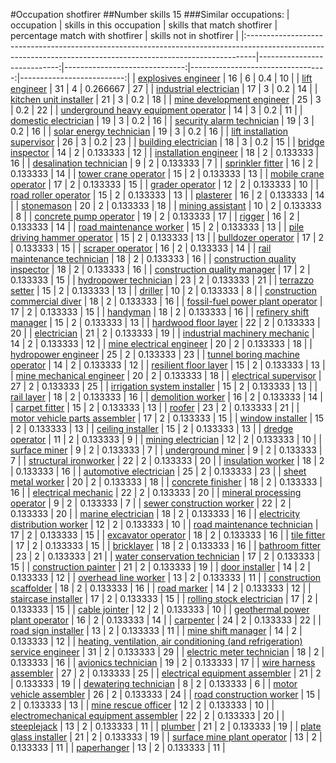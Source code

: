 #Occupation shotfirer
##Number skills 15
###Similar occupations:
| occupation                                                                                                                                                    |   skills in this occupation |   skills that match shotfirer |   percentage match with shotfirer |   skills not in shotfirer |
|:--------------------------------------------------------------------------------------------------------------------------------------------------------------|----------------------------:|------------------------------:|----------------------------------:|--------------------------:|
| [explosives engineer](explosives_engineer.md)                                                                                                                 |                          16 |                             6 |                          0.4      |                        10 |
| [lift engineer](lift_engineer.md)                                                                                                                             |                          31 |                             4 |                          0.266667 |                        27 |
| [industrial electrician](industrial_electrician.md)                                                                                                           |                          17 |                             3 |                          0.2      |                        14 |
| [kitchen unit installer](kitchen_unit_installer.md)                                                                                                           |                          21 |                             3 |                          0.2      |                        18 |
| [mine development engineer](mine_development_engineer.md)                                                                                                     |                          25 |                             3 |                          0.2      |                        22 |
| [underground heavy equipment operator](underground_heavy_equipment_operator.md)                                                                               |                          14 |                             3 |                          0.2      |                        11 |
| [domestic electrician](domestic_electrician.md)                                                                                                               |                          19 |                             3 |                          0.2      |                        16 |
| [security alarm technician](security_alarm_technician.md)                                                                                                     |                          19 |                             3 |                          0.2      |                        16 |
| [solar energy technician](solar_energy_technician.md)                                                                                                         |                          19 |                             3 |                          0.2      |                        16 |
| [lift installation supervisor](lift_installation_supervisor.md)                                                                                               |                          26 |                             3 |                          0.2      |                        23 |
| [building electrician](building_electrician.md)                                                                                                               |                          18 |                             3 |                          0.2      |                        15 |
| [bridge inspector](bridge_inspector.md)                                                                                                                       |                          14 |                             2 |                          0.133333 |                        12 |
| [installation engineer](installation_engineer.md)                                                                                                             |                          18 |                             2 |                          0.133333 |                        16 |
| [desalination technician](desalination_technician.md)                                                                                                         |                           9 |                             2 |                          0.133333 |                         7 |
| [sprinkler fitter](sprinkler_fitter.md)                                                                                                                       |                          16 |                             2 |                          0.133333 |                        14 |
| [tower crane operator](tower_crane_operator.md)                                                                                                               |                          15 |                             2 |                          0.133333 |                        13 |
| [mobile crane operator](mobile_crane_operator.md)                                                                                                             |                          17 |                             2 |                          0.133333 |                        15 |
| [grader operator](grader_operator.md)                                                                                                                         |                          12 |                             2 |                          0.133333 |                        10 |
| [road roller operator](road_roller_operator.md)                                                                                                               |                          15 |                             2 |                          0.133333 |                        13 |
| [plasterer](plasterer.md)                                                                                                                                     |                          16 |                             2 |                          0.133333 |                        14 |
| [stonemason](stonemason.md)                                                                                                                                   |                          20 |                             2 |                          0.133333 |                        18 |
| [mining assistant](mining_assistant.md)                                                                                                                       |                          10 |                             2 |                          0.133333 |                         8 |
| [concrete pump operator](concrete_pump_operator.md)                                                                                                           |                          19 |                             2 |                          0.133333 |                        17 |
| [rigger](rigger.md)                                                                                                                                           |                          16 |                             2 |                          0.133333 |                        14 |
| [road maintenance worker](road_maintenance_worker.md)                                                                                                         |                          15 |                             2 |                          0.133333 |                        13 |
| [pile driving hammer operator](pile_driving_hammer_operator.md)                                                                                               |                          15 |                             2 |                          0.133333 |                        13 |
| [bulldozer operator](bulldozer_operator.md)                                                                                                                   |                          17 |                             2 |                          0.133333 |                        15 |
| [scraper operator](scraper_operator.md)                                                                                                                       |                          16 |                             2 |                          0.133333 |                        14 |
| [rail maintenance technician](rail_maintenance_technician.md)                                                                                                 |                          18 |                             2 |                          0.133333 |                        16 |
| [construction quality inspector](construction_quality_inspector.md)                                                                                           |                          18 |                             2 |                          0.133333 |                        16 |
| [construction quality manager](construction_quality_manager.md)                                                                                               |                          17 |                             2 |                          0.133333 |                        15 |
| [hydropower technician](hydropower_technician.md)                                                                                                             |                          23 |                             2 |                          0.133333 |                        21 |
| [terrazzo setter](terrazzo_setter.md)                                                                                                                         |                          15 |                             2 |                          0.133333 |                        13 |
| [driller](driller.md)                                                                                                                                         |                          10 |                             2 |                          0.133333 |                         8 |
| [construction commercial diver](construction_commercial_diver.md)                                                                                             |                          18 |                             2 |                          0.133333 |                        16 |
| [fossil-fuel power plant operator](fossil-fuel_power_plant_operator.md)                                                                                       |                          17 |                             2 |                          0.133333 |                        15 |
| [handyman](handyman.md)                                                                                                                                       |                          18 |                             2 |                          0.133333 |                        16 |
| [refinery shift manager](refinery_shift_manager.md)                                                                                                           |                          15 |                             2 |                          0.133333 |                        13 |
| [hardwood floor layer](hardwood_floor_layer.md)                                                                                                               |                          22 |                             2 |                          0.133333 |                        20 |
| [electrician](electrician.md)                                                                                                                                 |                          21 |                             2 |                          0.133333 |                        19 |
| [industrial machinery mechanic](industrial_machinery_mechanic.md)                                                                                             |                          14 |                             2 |                          0.133333 |                        12 |
| [mine electrical engineer](mine_electrical_engineer.md)                                                                                                       |                          20 |                             2 |                          0.133333 |                        18 |
| [hydropower engineer](hydropower_engineer.md)                                                                                                                 |                          25 |                             2 |                          0.133333 |                        23 |
| [tunnel boring machine operator](tunnel_boring_machine_operator.md)                                                                                           |                          14 |                             2 |                          0.133333 |                        12 |
| [resilient floor layer](resilient_floor_layer.md)                                                                                                             |                          15 |                             2 |                          0.133333 |                        13 |
| [mine mechanical engineer](mine_mechanical_engineer.md)                                                                                                       |                          20 |                             2 |                          0.133333 |                        18 |
| [electrical supervisor](electrical_supervisor.md)                                                                                                             |                          27 |                             2 |                          0.133333 |                        25 |
| [irrigation system installer](irrigation_system_installer.md)                                                                                                 |                          15 |                             2 |                          0.133333 |                        13 |
| [rail layer](rail_layer.md)                                                                                                                                   |                          18 |                             2 |                          0.133333 |                        16 |
| [demolition worker](demolition_worker.md)                                                                                                                     |                          16 |                             2 |                          0.133333 |                        14 |
| [carpet fitter](carpet_fitter.md)                                                                                                                             |                          15 |                             2 |                          0.133333 |                        13 |
| [roofer](roofer.md)                                                                                                                                           |                          23 |                             2 |                          0.133333 |                        21 |
| [motor vehicle parts assembler](motor_vehicle_parts_assembler.md)                                                                                             |                          17 |                             2 |                          0.133333 |                        15 |
| [window installer](window_installer.md)                                                                                                                       |                          15 |                             2 |                          0.133333 |                        13 |
| [ceiling installer](ceiling_installer.md)                                                                                                                     |                          15 |                             2 |                          0.133333 |                        13 |
| [dredge operator](dredge_operator.md)                                                                                                                         |                          11 |                             2 |                          0.133333 |                         9 |
| [mining electrician](mining_electrician.md)                                                                                                                   |                          12 |                             2 |                          0.133333 |                        10 |
| [surface miner](surface_miner.md)                                                                                                                             |                           9 |                             2 |                          0.133333 |                         7 |
| [underground miner](underground_miner.md)                                                                                                                     |                           9 |                             2 |                          0.133333 |                         7 |
| [structural ironworker](structural_ironworker.md)                                                                                                             |                          22 |                             2 |                          0.133333 |                        20 |
| [insulation worker](insulation_worker.md)                                                                                                                     |                          18 |                             2 |                          0.133333 |                        16 |
| [automotive electrician](automotive_electrician.md)                                                                                                           |                          25 |                             2 |                          0.133333 |                        23 |
| [sheet metal worker](sheet_metal_worker.md)                                                                                                                   |                          20 |                             2 |                          0.133333 |                        18 |
| [concrete finisher](concrete_finisher.md)                                                                                                                     |                          18 |                             2 |                          0.133333 |                        16 |
| [electrical mechanic](electrical_mechanic.md)                                                                                                                 |                          22 |                             2 |                          0.133333 |                        20 |
| [mineral processing operator](mineral_processing_operator.md)                                                                                                 |                           9 |                             2 |                          0.133333 |                         7 |
| [sewer construction worker](sewer_construction_worker.md)                                                                                                     |                          22 |                             2 |                          0.133333 |                        20 |
| [marine electrician](marine_electrician.md)                                                                                                                   |                          18 |                             2 |                          0.133333 |                        16 |
| [electricity distribution worker](electricity_distribution_worker.md)                                                                                         |                          12 |                             2 |                          0.133333 |                        10 |
| [road maintenance technician](road_maintenance_technician.md)                                                                                                 |                          17 |                             2 |                          0.133333 |                        15 |
| [excavator operator](excavator_operator.md)                                                                                                                   |                          18 |                             2 |                          0.133333 |                        16 |
| [tile fitter](tile_fitter.md)                                                                                                                                 |                          17 |                             2 |                          0.133333 |                        15 |
| [bricklayer](bricklayer.md)                                                                                                                                   |                          18 |                             2 |                          0.133333 |                        16 |
| [bathroom fitter](bathroom_fitter.md)                                                                                                                         |                          23 |                             2 |                          0.133333 |                        21 |
| [water conservation technician](water_conservation_technician.md)                                                                                             |                          17 |                             2 |                          0.133333 |                        15 |
| [construction painter](construction_painter.md)                                                                                                               |                          21 |                             2 |                          0.133333 |                        19 |
| [door installer](door_installer.md)                                                                                                                           |                          14 |                             2 |                          0.133333 |                        12 |
| [overhead line worker](overhead_line_worker.md)                                                                                                               |                          13 |                             2 |                          0.133333 |                        11 |
| [construction scaffolder](construction_scaffolder.md)                                                                                                         |                          18 |                             2 |                          0.133333 |                        16 |
| [road marker](road_marker.md)                                                                                                                                 |                          14 |                             2 |                          0.133333 |                        12 |
| [staircase installer](staircase_installer.md)                                                                                                                 |                          17 |                             2 |                          0.133333 |                        15 |
| [rolling stock electrician](rolling_stock_electrician.md)                                                                                                     |                          17 |                             2 |                          0.133333 |                        15 |
| [cable jointer](cable_jointer.md)                                                                                                                             |                          12 |                             2 |                          0.133333 |                        10 |
| [geothermal power plant operator](geothermal_power_plant_operator.md)                                                                                         |                          16 |                             2 |                          0.133333 |                        14 |
| [carpenter](carpenter.md)                                                                                                                                     |                          24 |                             2 |                          0.133333 |                        22 |
| [road sign installer](road_sign_installer.md)                                                                                                                 |                          13 |                             2 |                          0.133333 |                        11 |
| [mine shift manager](mine_shift_manager.md)                                                                                                                   |                          14 |                             2 |                          0.133333 |                        12 |
| [heating, ventilation, air conditioning (and refrigeration) service engineer](heating,_ventilation,_air_conditioning_(and_refrigeration)_service_engineer.md) |                          31 |                             2 |                          0.133333 |                        29 |
| [electric meter technician](electric_meter_technician.md)                                                                                                     |                          18 |                             2 |                          0.133333 |                        16 |
| [avionics technician](avionics_technician.md)                                                                                                                 |                          19 |                             2 |                          0.133333 |                        17 |
| [wire harness assembler](wire_harness_assembler.md)                                                                                                           |                          27 |                             2 |                          0.133333 |                        25 |
| [electrical equipment assembler](electrical_equipment_assembler.md)                                                                                           |                          21 |                             2 |                          0.133333 |                        19 |
| [dewatering technician](dewatering_technician.md)                                                                                                             |                           8 |                             2 |                          0.133333 |                         6 |
| [motor vehicle assembler](motor_vehicle_assembler.md)                                                                                                         |                          26 |                             2 |                          0.133333 |                        24 |
| [road construction worker](road_construction_worker.md)                                                                                                       |                          15 |                             2 |                          0.133333 |                        13 |
| [mine rescue officer](mine_rescue_officer.md)                                                                                                                 |                          12 |                             2 |                          0.133333 |                        10 |
| [electromechanical equipment assembler](electromechanical_equipment_assembler.md)                                                                             |                          22 |                             2 |                          0.133333 |                        20 |
| [steeplejack](steeplejack.md)                                                                                                                                 |                          13 |                             2 |                          0.133333 |                        11 |
| [plumber](plumber.md)                                                                                                                                         |                          21 |                             2 |                          0.133333 |                        19 |
| [plate glass installer](plate_glass_installer.md)                                                                                                             |                          21 |                             2 |                          0.133333 |                        19 |
| [surface mine plant operator](surface_mine_plant_operator.md)                                                                                                 |                          13 |                             2 |                          0.133333 |                        11 |
| [paperhanger](paperhanger.md)                                                                                                                                 |                          13 |                             2 |                          0.133333 |                        11 |
